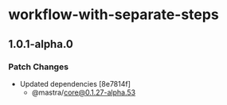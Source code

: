 # workflow-with-separate-steps

## 1.0.1-alpha.0

### Patch Changes

- Updated dependencies [8e7814f]
  - @mastra/core@0.1.27-alpha.53
